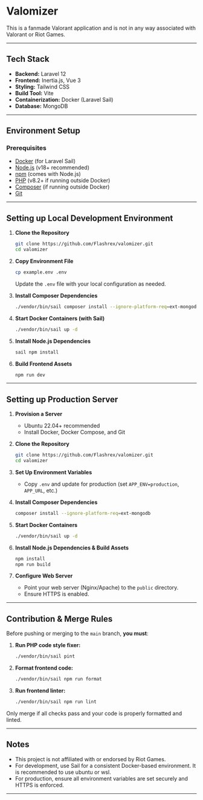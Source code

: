 # Valomizer

This is a fanmade Valorant application and is not in any way associated with Valorant or Riot Games.

---

## Tech Stack

- **Backend:** Laravel 12
- **Frontend:** Inertia.js, Vue 3
- **Styling:** Tailwind CSS
- **Build Tool:** Vite
- **Containerization:** Docker (Laravel Sail)
- **Database:** MongoDB

---

## Environment Setup

### Prerequisites

- [Docker](https://docs.docker.com/get-docker/) (for Laravel Sail)
- [Node.js](https://nodejs.org/) (v18+ recommended)
- [npm](https://www.npmjs.com/) (comes with Node.js)
- [PHP](https://www.php.net/) (v8.2+ if running outside Docker)
- [Composer](https://getcomposer.org/) (if running outside Docker)
- [Git](https://git-scm.com/)

---

## Setting up Local Development Environment

1. **Clone the Repository**
    ```sh
    git clone https://github.com/Flashrex/valomizer.git
    cd valomizer
    ```

2. **Copy Environment File**
    ```sh
    cp example.env .env
    ```
    Update the `.env` file with your local configuration as needed.

3. **Install Composer Dependencies**
    ```sh
    ./vendor/bin/sail composer install --ignore-platform-req=ext-mongodb
    ```

4. **Start Docker Containers (with Sail)**
    ```sh
    ./vendor/bin/sail up -d
    ```

5. **Install Node.js Dependencies**
    ```sh
    sail npm install
    ```

8. **Build Frontend Assets**
    ```sh
    npm run dev
    ```

---

## Setting up Production Server

1. **Provision a Server**
    - Ubuntu 22.04+ recommended
    - Install Docker, Docker Compose, and Git

2. **Clone the Repository**
    ```sh
    git clone https://github.com/Flashrex/valomizer.git
    cd valomizer
    ```

3. **Set Up Environment Variables**
    - Copy `.env` and update for production (set `APP_ENV=production`, `APP_URL`, etc.)

4. **Install Composer Dependencies**
    ```sh
    composer install --ignore-platform-req=ext-mongodb
    ```

5. **Start Docker Containers**
    ```sh
    ./vendor/bin/sail up -d
    ```

6. **Install Node.js Dependencies & Build Assets**
    ```sh
    npm install
    npm run build
    ```

9. **Configure Web Server**
    - Point your web server (Nginx/Apache) to the `public` directory.
    - Ensure HTTPS is enabled.

---

## Contribution & Merge Rules

Before pushing or merging to the `main` branch, **you must**:

1. **Run PHP code style fixer:**
    ```sh
    ./vendor/bin/sail pint
    ```

2. **Format frontend code:**
    ```sh
    ./vendor/bin/sail npm run format
    ```

3. **Run frontend linter:**
    ```sh
    ./vendor/bin/sail npm run lint
    ```

Only merge if all checks pass and your code is properly formatted and linted.

---

## Notes

- This project is not affiliated with or endorsed by Riot Games.
- For development, use Sail for a consistent Docker-based environment. It is recommended to use ubuntu or wsl.
- For production, ensure all environment variables are set securely and HTTPS is enforced.

---